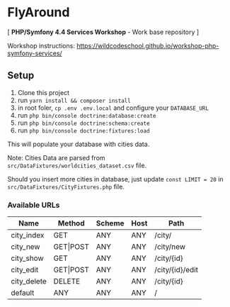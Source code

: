 # FlyAround
[ **PHP/Symfony 4.4 Services Workshop** - Work base repository ]

Workshop instructions: https://wildcodeschool.github.io/workshop-php-symfony-services/

## Setup

1. Clone this project
2. run `yarn install && composer install`
3. in root foler, `cp .env .env.local` and configure your `DATABASE_URL`
4. run `php bin/console doctrine:database:create`
5. run `php bin/console doctrine:schema:create`
6. run `php bin/console doctrine:fixtures:load`

This will populate your database with cities data.

Note: Cities Data are parsed from `src/DataFixtures/worldcities_dataset.csv` file.

Should you insert more cities in database, just update `const LIMIT = 20` in `src/DataFixtures/CityFixtures.php` file.

### Available URLs


|Name           |Method     |Scheme |Host  |Path            |
|---            |---        |---    |---   |---             |
|city_index     |GET        |ANY    |ANY   |/city/          |
|city_new       |GET\|POST  |ANY    |ANY   |/city/new       |
|city_show      |GET        |ANY    |ANY   |/city/{id}      |
|city_edit      |GET\|POST  |ANY    |ANY   |/city/{id}/edit |
|city_delete    |DELETE     |ANY    |ANY   |/city/{id}      |
|default        |ANY        |ANY    |ANY   |/               |
